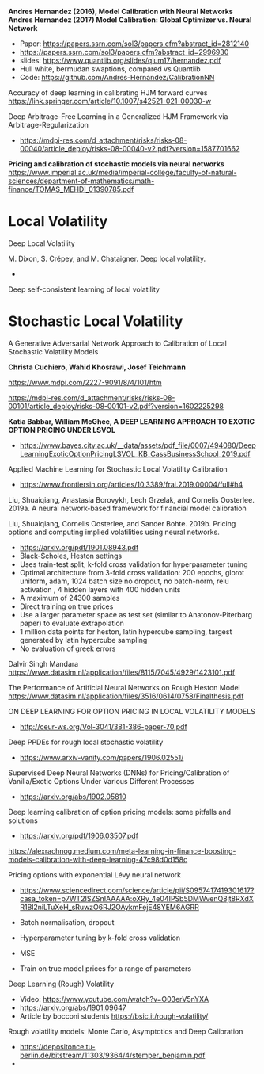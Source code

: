 **Andres Hernandez (2016), Model Calibration with Neural Networks**
**Andres Hernandez (2017) Model Calibration: Global Optimizer vs. Neural Network**



+ Paper: https://papers.ssrn.com/sol3/papers.cfm?abstract_id=2812140
+ https://papers.ssrn.com/sol3/papers.cfm?abstract_id=2996930
+ slides: https://www.quantlib.org/slides/qlum17/hernandez.pdf
+ Hull white, bermudan swaptions, compared vs Quantlib
+ Code: https://github.com/Andres-Hernandez/CalibrationNN

Accuracy of deep learning in calibrating HJM forward curves
https://link.springer.com/article/10.1007/s42521-021-00030-w	

 
 Deep Arbitrage-Free Learning in a Generalized HJM Framework via Arbitrage-Regularization

+ https://mdpi-res.com/d_attachment/risks/risks-08-00040/article_deploy/risks-08-00040-v2.pdf?version=1587701662

**Pricing and calibration of stochastic models via neural networks**
https://www.imperial.ac.uk/media/imperial-college/faculty-of-natural-sciences/department-of-mathematics/math-finance/TOMAS_MEHDI_01390785.pdf

# Local Volatility

Deep Local Volatility

M. Dixon, S. Crépey, and M. Chataigner. Deep local volatility.

+ 

Deep self-consistent learning of local volatility

# Stochastic Local Volatility

A Generative Adversarial Network Approach to Calibration of Local Stochastic Volatility Models 


**Christa Cuchiero, Wahid Khosrawi, Josef Teichmann**

https://www.mdpi.com/2227-9091/8/4/101/htm

https://mdpi-res.com/d_attachment/risks/risks-08-00101/article_deploy/risks-08-00101-v2.pdf?version=1602225298


**Katia Babbar, William McGhee, A DEEP LEARNING APPROACH TO EXOTIC OPTION PRICING UNDER LSVOL**

+ https://www.bayes.city.ac.uk/__data/assets/pdf_file/0007/494080/DeepLearningExoticOptionPricingLSVOL_KB_CassBusinessSchool_2019.pdf


Applied Machine Learning for Stochastic Local Volatility Calibration
+ https://www.frontiersin.org/articles/10.3389/frai.2019.00004/full#h4



Liu, Shuaiqiang, Anastasia Borovykh, Lech Grzelak, and Cornelis Oosterlee. 2019a. A neural network-based framework for financial model calibration
  
Liu, Shuaiqiang, Cornelis Oosterlee, and Sander Bohte. 2019b. Pricing options and computing implied volatilities using neural networks. 

+ https://arxiv.org/pdf/1901.08943.pdf
+ Black-Scholes, Heston settings
+ Uses train-test split, k-fold cross validation for hyperparameter tuning
+ Optimal architecture from 3-fold cross validation: 200 epochs, glorot uniform, adam, 1024 batch size no dropout, no batch-norm, relu activation , 4 hidden layers with 400 hidden units
+ A maximum of 24300 samples
+ Direct training on true prices
+ Use a larger parameter space as test set (similar to Anatonov-Piterbarg paper) to evaluate extrapolation
+ 1 million data points for heston, latin hypercube sampling, targest generated by latin hypercube sampling 
+ No evaluation of greek errors




Dalvir Singh Mandara https://www.datasim.nl/application/files/8115/7045/4929/1423101.pdf

The Performance of Artificial Neural Networks on Rough Heston Model https://www.datasim.nl/application/files/3516/0614/0758/Finalthesis.pdf

ON DEEP LEARNING FOR OPTION PRICING IN LOCAL VOLATILITY MODELS
+ http://ceur-ws.org/Vol-3041/381-386-paper-70.pdf

Deep PPDEs for rough local stochastic volatility
+ https://www.arxiv-vanity.com/papers/1906.02551/

Supervised Deep Neural Networks (DNNs) for Pricing/Calibration of Vanilla/Exotic Options Under Various Different Processes
+ https://arxiv.org/abs/1902.05810

Deep learning calibration of option pricing models: some pitfalls and solutions
+ https://arxiv.org/pdf/1906.03507.pdf

https://alexrachnog.medium.com/meta-learning-in-finance-boosting-models-calibration-with-deep-learning-47c98d0d158c

Pricing options with exponential Lévy neural network
+ https://www.sciencedirect.com/science/article/pii/S0957417419301617?casa_token=p7WT2ISZSnIAAAAA:oXRy_4e04IPSb5DMWvenQ8jt8RXdXR1Bl2niLTuXeH_sRuwzO6RJ2OAykmFejE48YEM6AGRR



+  Batch normalisation, dropout
+ Hyperparameter tuning by k-fold cross validation
+ MSE
+ Train on true model prices for a range of parameters


Deep Learning (Rough) Volatility

+ Video: https://www.youtube.com/watch?v=O03erV5nYXA
+ https://arxiv.org/abs/1901.09647
+ Article by bocconi students https://bsic.it/rough-volatility/

Rough volatility models: Monte Carlo, Asymptotics and Deep Calibration

+ https://depositonce.tu-berlin.de/bitstream/11303/9364/4/stemper_benjamin.pdf
+ 